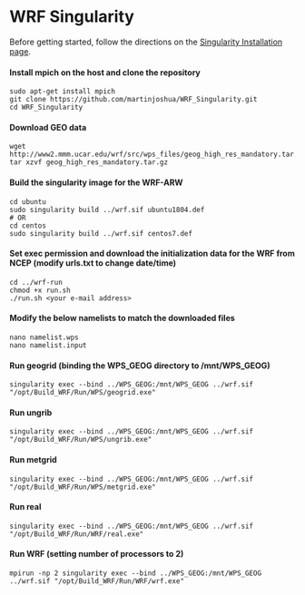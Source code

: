 # WRF Singularity

Before getting started, follow the directions on the [Singularity Installation page](https://sylabs.io/guides/3.5/user-guide/installation.html).


#### Install mpich on the host and clone the repository

```
sudo apt-get install mpich
git clone https://github.com/martinjoshua/WRF_Singularity.git
cd WRF_Singularity
```

#### Download GEO data

```
wget http://www2.mmm.ucar.edu/wrf/src/wps_files/geog_high_res_mandatory.tar.gz
tar xzvf geog_high_res_mandatory.tar.gz
```

#### Build the singularity image for the WRF-ARW

```
cd ubuntu
sudo singularity build ../wrf.sif ubuntu1804.def
# OR
cd centos
sudo singularity build ../wrf.sif centos7.def
```

#### Set exec permission and download the initialization data for the WRF from NCEP (modify urls.txt to change date/time)

```
cd ../wrf-run
chmod +x run.sh
./run.sh <your e-mail address>
```

#### Modify the below namelists to match the downloaded files

```
nano namelist.wps
nano namelist.input
```

#### Run geogrid (binding the WPS_GEOG directory to /mnt/WPS_GEOG)

```
singularity exec --bind ../WPS_GEOG:/mnt/WPS_GEOG ../wrf.sif "/opt/Build_WRF/Run/WPS/geogrid.exe"
```

#### Run ungrib

```
singularity exec --bind ../WPS_GEOG:/mnt/WPS_GEOG ../wrf.sif "/opt/Build_WRF/Run/WPS/ungrib.exe"
```

#### Run metgrid

```
singularity exec --bind ../WPS_GEOG:/mnt/WPS_GEOG ../wrf.sif "/opt/Build_WRF/Run/WPS/metgrid.exe"
```

#### Run real

```
singularity exec --bind ../WPS_GEOG:/mnt/WPS_GEOG ../wrf.sif "/opt/Build_WRF/Run/WRF/real.exe"
```

#### Run WRF (setting number of processors to 2)

```
mpirun -np 2 singularity exec --bind ../WPS_GEOG:/mnt/WPS_GEOG ../wrf.sif "/opt/Build_WRF/Run/WRF/wrf.exe"
```
